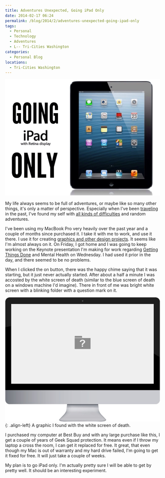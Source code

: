 ```yaml
---
title: Adventures Unexpected, Going iPad Only
date: 2014-02-17 06:24
permalink: /blog/2014/2/adventures-unexpected-going-ipad-only
tags:
  - Personal
  - Technology
  - Adventures
  - L-- Tri-Cities Washington
categories:
  - Personal Blog
locations: 
  - Tri-Cities Washington
---
```


![Going iPad Only][1]

   [1]: /assets/media/going-ipad-only.jpg

My life always seems to be full of adventures, or maybe like so many other things, it's only a matter of perspective. Especially when I've been [traveling][2] in the past, I've found my self with [all kinds of difficulties][3] and random adventures.

   [2]: /blog/?category=Travel+Blog
   [3]: /blog/?tag=Travel+Troubles

I've been using my MacBook Pro very heavily over the past year and a couple of months since purchased it. I take it with me to work, and use it there. I use it for creating [graphics and other design projects][4]. It seems like I'm almost always on it. On Friday, I got home and I was going to keep working on the Keynote presentation I'm making for work regarding [Getting Things Done][5] and Mental Health on Wednesday. I had used it prior in the day, and there seemed to be no problems.

   [4]: /blog/?tag=Design
   [5]: http://en.wikipedia.org/wiki/Getting_Things_Done

When I clicked the on button, there was the happy chime saying that it was starting, but it just never actually started. After about a half a minute I was accosted by the white screen of death (similar to the blue screen of death on a windows machine I'd imagine). There in front of me was bright white screen with a blinking folder with a question mark on it.

![A graphic I found with the white screen of death.][6]{: .align-left} A graphic I found with the white screen of death. 

   [6]: /assets/media/white-screen-of-death.jpg

I purchased my computer at Best Buy and with any large purchase like this, I get a couple of years of Geek Squad protection. It means even if I throw my laptop a cross the room, I can get it replaced for free.  It great, that even though my Mac is out of warranty and my hard drive failed, I'm going to get it fixed for free. It will just take a couple of weeks.  

My plan is to go iPad only.  I'm actually pretty sure I will be able to get by pretty well.  It should be an interesting experiment.

